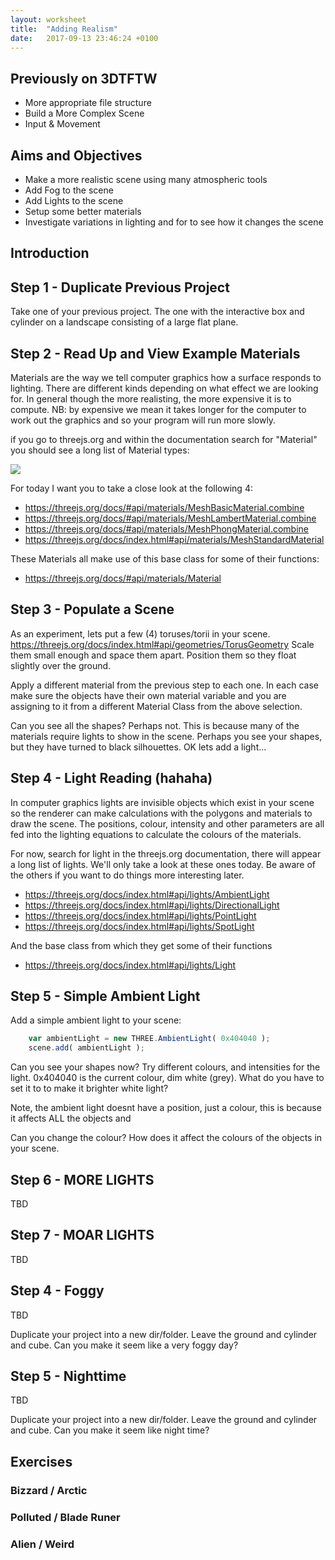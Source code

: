 ```yaml
---
layout: worksheet
title:  "Adding Realism"
date:   2017-09-13 23:46:24 +0100
---
```


## Previously on 3DTFTW

- More appropriate file structure
- Build a More Complex Scene
- Input & Movement

## Aims and Objectives

- Make a more realistic scene using many atmospheric tools
- Add Fog to the scene
- Add Lights to the scene
- Setup some better materials
- Investigate variations in lighting and for to see how it changes the scene

## Introduction

## Step 1 - Duplicate Previous Project

Take one of your previous project. The one with the interactive box and cylinder on a landscape consisting of a large flat plane.

## Step 2 - Read Up and View Example Materials

Materials are the way we tell computer graphics how a surface responds to lighting. There are different kinds depending on what effect we are looking for. In general though the more realisting, the more expensive it is to compute. NB: by expensive we mean it takes longer for the computer to work out the graphics and so your program will run more slowly.

if you go to threejs.org and within the documentation search for "Material" you should see a long list of Material types:

![](../../assets/threejsorg_material_types.png)

For today I want you to take a close look at the following 4:
- <https://threejs.org/docs/#api/materials/MeshBasicMaterial.combine>
- <https://threejs.org/docs/#api/materials/MeshLambertMaterial.combine>
- <https://threejs.org/docs/#api/materials/MeshPhongMaterial.combine>
- <https://threejs.org/docs/index.html#api/materials/MeshStandardMaterial>

These Materials all make use of this base class for some of their functions:
- <https://threejs.org/docs/#api/materials/Material>

## Step 3 - Populate a Scene

As an experiment, lets put a few (4) toruses/torii in your scene.
<https://threejs.org/docs/index.html#api/geometries/TorusGeometry>
Scale them small enough and space them apart. Position them so they float slightly over the ground.

Apply a different material from the previous step to each one. In each case make sure the objects have their own material variable and you are assigning to it from a different Material Class from the above selection.

Can you see all the shapes? Perhaps not. This is because many of the materials require lights to show in the scene. Perhaps you see your shapes, but they have turned to black silhouettes. OK lets add a light...

## Step 4 - Light Reading (hahaha)

In computer graphics lights are invisible objects which exist in your scene so the renderer can make calculations with the polygons and materials to draw the scene. The positions, colour, intensity and other parameters are all fed into the lighting equations to calculate the colours of the materials.

For now, search for light in the threejs.org documentation, there will appear a long list of lights. We'll only take a look at these ones today. Be aware of the others if you want to do things more interesting later.

- https://threejs.org/docs/index.html#api/lights/AmbientLight
- https://threejs.org/docs/index.html#api/lights/DirectionalLight
- https://threejs.org/docs/index.html#api/lights/PointLight
- https://threejs.org/docs/index.html#api/lights/SpotLight

And the base class from which they get some of their functions
- https://threejs.org/docs/index.html#api/lights/Light


## Step 5 - Simple Ambient Light

Add a simple ambient light to your scene:

~~~ javascript
    var ambientLight = new THREE.AmbientLight( 0x404040 );
    scene.add( ambientLight );
~~~

Can you see your shapes now? Try different colours, and intensities for the light.
0x404040 is the current colour, dim white (grey). What do you have to set it to to make it brighter white light?

Note, the ambient light doesnt have a position, just a colour, this is because it affects ALL the objects and

Can you change the colour? How does it affect the colours of the objects in your scene.


## Step 6 - MORE LIGHTS

TBD

## Step 7 - MOAR LIGHTS

TBD


## Step 4 - Foggy

TBD

Duplicate your project into a new dir/folder.
Leave the ground and cylinder and cube.
Can you make it seem like a very foggy day?

## Step 5 - Nighttime

TBD

Duplicate your project into a new dir/folder.
Leave the ground and cylinder and cube.
Can you make it seem like night time?

## Exercises

### Bizzard / Arctic
### Polluted / Blade Runer
### Alien / Weird
